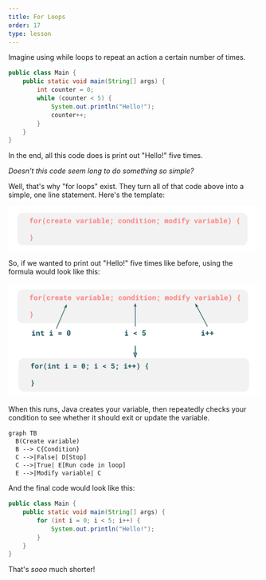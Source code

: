 ```yaml
---
title: For Loops
order: 17
type: lesson
---
```


Imagine using while loops to repeat an action a certain number of times.

```java
public class Main {
    public static void main(String[] args) {
        int counter = 0;
        while (counter < 5) {
            System.out.println("Hello!");
            counter++;
        }
    }
}
```

In the end, all this code does is print out "Hello!" five times.

_Doesn't this code seem long to do something so simple?_

Well, that's why "for loops" exist. They turn all of that code above into a simple, one line statement. Here's the template:

![For Loop Formula](/assets/images/for_loop_formula.png)

So, if we wanted to print out "Hello!" five times like before, using the formula would look like this:

![For Loop Creation](/assets/images/for_loop_creation.png)

When this runs, Java creates your variable, then repeatedly checks your condition to see whether it should exit or update the variable.

```mermaid
graph TB
  B(Create variable)
  B --> C{Condition}
  C -->|False| D[Stop]
  C -->|True| E[Run code in loop]
  E -->|Modify variable| C
```

And the final code would look like this:

```java
public class Main {
    public static void main(String[] args) {
        for (int i = 0; i < 5; i++) {
            System.out.println("Hello!");
        }
    }
}
```

That's *sooo* much shorter!
